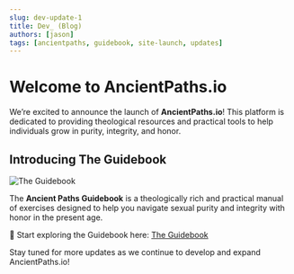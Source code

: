 ```yaml
---
slug: dev-update-1
title: Dev_ (Blog)
authors: [jason]
tags: [ancientpaths, guidebook, site-launch, updates]
---
```


# Welcome to AncientPaths.io  

We’re excited to announce the launch of **AncientPaths.io**! This platform is dedicated to providing theological resources and practical tools to help individuals grow in purity, integrity, and honor.  

## Introducing The Guidebook  

![The Guidebook](/img/warrior.png)  

The **Ancient Paths Guidebook** is a theologically rich and practical manual of exercises designed to help you navigate sexual purity and integrity with honor in the present age.  

📖 Start exploring the Guidebook here: [The Guidebook](https://www.ancientpaths.io/docs/study)  

Stay tuned for more updates as we continue to develop and expand AncientPaths.io!  
